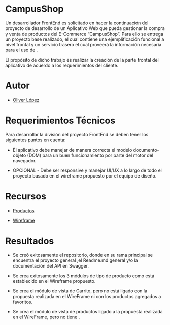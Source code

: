 # CampusShop

Un desarrollador FrontEnd es solicitado en hacer la continuación del proyecto de desarrollo de un Aplicativo Web que pueda gestionar la compra y venta de productos del E-Commerce “CampusShop”. Para ello se entrega un proyecto base realizado, el cual contiene una ejemplificación funcional a nivel frontal y un servicio trasero el cual proveerá la información necesaria para el uso de .

El propósito de dicho trabajo es realizar la creación de la parte frontal del aplicativo de acuerdo a los requerimientos del cliente.

# Autor

- [Oliver López](https://github.com/Oliwashere)


# Requerimientos Técnicos

Para desarrollar la división del proyecto FrontEnd se deben tener los siguientes puntos en cuenta: 

- El aplicativo debe manejar de manera correcta el modelo documento-objeto (DOM) para un buen funcionamiento por parte del motor del navegador.

 - OPCIONAL - Debe ser responsive y manejar UI/UX a lo largo de todo el        proyecto basado en el wireframe propuesto por el equipo de diseño. 

# Recursos

- [Productos](https://file.notion.so/f/f/eaa1771c-fc19-40d4-8527-37ca1caab8fa/8f181ea0-47f7-49a5-9b85-48db35d8ec38/Documentos_DB.json?id=adbe10ec-1daa-48c1-897c-0612eff3692a&table=block&spaceId=eaa1771c-fc19-40d4-8527-37ca1caab8fa&expirationTimestamp=1710590400000&signature=E6HWf3RYF-wuhra4i9yup2xSO2ssEI6foDbYrdHpPP8&downloadName=Documentos_DB.json)

- [Wireframe](https://hallowed-slug-719.notion.site/image/https%3A%2F%2Fprod-files-secure.s3.us-west-2.amazonaws.com%2Feaa1771c-fc19-40d4-8527-37ca1caab8fa%2F315601f5-98de-47b7-a011-968fd6e8fc1b%2FUntitled-2023-10-12-1541.svg?table=block&id=585454a7-9fe6-4663-a402-ba1d7de7481c&spaceId=eaa1771c-fc19-40d4-8527-37ca1caab8fa&userId=&cache=v2)

# Resultados

- Se creó exitosamente el repositorio, donde en su rama principal se encuentra el proyecto general ,el Readme.md general y/o la documentación del API en Swagger.

- Se crea exitosamente los 3 módulos de tipo de producto como está establecido en el Wireframe propuesto.

- Se crea el módulo de vista de Carrito, pero no está ligado con la propuesta realizada en el WireFrame ni con los productos agregados a favoritos.

- Se crea el módulo de vista de productos ligado a la propuesta realizada en el WireFrame, pero no tiene .

